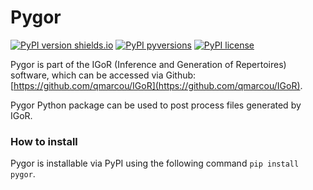 # Pygor

[![PyPI version shields.io](https://img.shields.io/pypi/v/pygor.svg)](https://pypi.python.org/pypi/pygor/)
[![PyPI pyversions](https://img.shields.io/pypi/pyversions/pygor.svg)](https://pypi.python.org/pypi/pygor/)
[![PyPI license](https://img.shields.io/pypi/l/pygor.svg)](https://pypi.python.org/pypi/pygor/)

Pygor is part of the IGoR (Inference and Generation of Repertoires)
software, which can be accessed via Github: [https://github.com/qmarcou/IGoR](https://github.com/qmarcou/IGoR).

Pygor Python package can be used to post process files generated by IGoR.

### How to install

Pygor is installable via PyPI using the following command `pip install pygor`.
